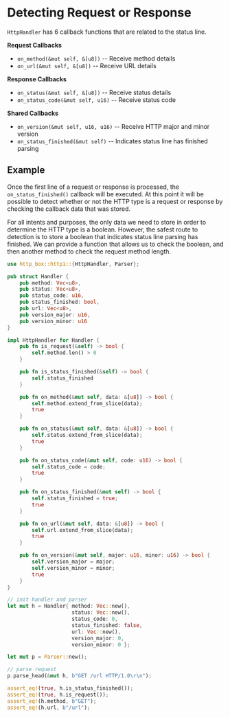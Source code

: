 # Detecting Request or Response

`HttpHandler` has 6 callback functions that are related to the status line.

**Request Callbacks**

- `on_method(&mut self, &[u8])` -- Receive method details
- `on_url(&mut self, &[u8])` -- Receive URL details

**Response Callbacks**
- `on_status(&mut self, &[u8])` -- Receive status details
- `on_status_code(&mut self, u16)` -- Receive status code

**Shared Callbacks**

- `on_version(&mut self, u16, u16)` -- Receive HTTP major and minor version
- `on_status_finished(&mut self)` -- Indicates status line has finished parsing

## Example

Once the first line of a request or response is processed, the `on_status_finished()` callback
will be executed. At this point it will be possible to detect whether or not the HTTP type is
a request or response by checking the callback data that was stored.

For all intents and purposes, the only data we need to store in order to determine the HTTP type
is a boolean. However, the safest route to detection is to store a boolean that indicates status
line parsing has finished. We can provide a function that allows us to check the boolean, and then
another method to check the request method length.

```rust
use http_box::http1::{HttpHandler, Parser};

pub struct Handler {
    pub method: Vec<u8>,
    pub status: Vec<u8>,
    pub status_code: u16,
    pub status_finished: bool,
    pub url: Vec<u8>,
    pub version_major: u16,
    pub version_minor: u16
}

impl HttpHandler for Handler {
    pub fn is_request(&self) -> bool {
        self.method.len() > 0
    }

    pub fn is_status_finished(&self) -> bool {
        self.status_finished
    }

    pub fn on_method(&mut self, data: &[u8]) -> bool {
        self.method.extend_from_slice(data);
        true
    }

    pub fn on_status(&mut self, data: &[u8]) -> bool {
        self.status.extend_from_slice(data);
        true
    }

    pub fn on_status_code(&mut self, code: u16) -> bool {
        self.status_code = code;
        true
    }

    pub fn on_status_finished(&mut self) -> bool {
        self.status_finished = true;
        true
    }

    pub fn on_url(&mut self, data: &[u8]) -> bool {
        self.url.extend_from_slice(data);
        true
    }

    pub fn on_version(&mut self, major: u16, minor: u16) -> bool {
        self.version_major = major;
        self.version_minor = minor;
        true
    }
}

// init handler and parser
let mut h = Handler{ method: Vec::new(),
                     status: Vec::new(),
                     status_code: 0,
                     status_finished: false,
                     url: Vec::new(),
                     version_major: 0,
                     version_minor: 0 };

let mut p = Parser::new();

// parse request
p.parse_head(&mut h, b"GET /url HTTP/1.0\r\n");

assert_eq!(true, h.is_status_finished());
assert_eq!(true, h.is_request());
assert_eq!(h.method, b"GET");
assert_eq!(h.url, b"/url");
```
